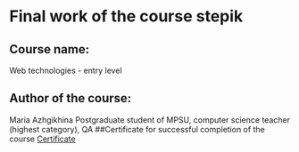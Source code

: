 # Final work of the course stepik
## Course name: 
Web technologies - entry level
## Author of the course: 
Maria Azhgikhina 
Postgraduate student of MPSU, computer science teacher (highest category), QA
##Certificate for successful completion of the course
[Certificate](https://stepik.org/cert/1612109)
